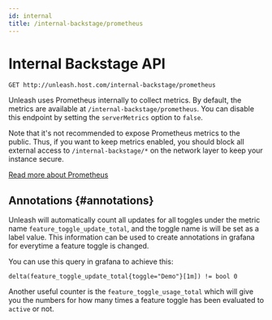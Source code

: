 ```yaml
---
id: internal
title: /internal-backstage/prometheus
---
```


# Internal Backstage API

`GET http://unleash.host.com/internal-backstage/prometheus`

Unleash uses Prometheus internally to collect metrics. By default, the metrics are available at `/internal-backstage/prometheus`. You can disable this endpoint by setting the `serverMetrics` option to `false`.

Note that it's not recommended to expose Prometheus metrics to the public. Thus, if you want to keep metrics enabled, you should block all external access to `/internal-backstage/*` on the network layer to keep your instance secure. 

[Read more about Prometheus](https://prometheus.io/)

## Annotations {#annotations}

Unleash will automatically count all updates for all toggles under the metric name `feature_toggle_update_total`, and the toggle name is will be set as a label value. This information can be used to create annotations in grafana for everytime a feature toggle is changed.

You can use this query in grafana to achieve this:

```
delta(feature_toggle_update_total{toggle="Demo"}[1m]) != bool 0
```

Another useful counter is the `feature_toggle_usage_total` which will give you the numbers for how many times a feature toggle has been evaluated to `active` or not.
